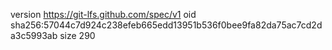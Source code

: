 version https://git-lfs.github.com/spec/v1
oid sha256:57044c7d924c238efeb665edd13951b536f0bee9fa82da75ac7cd2da3c5993ab
size 290
